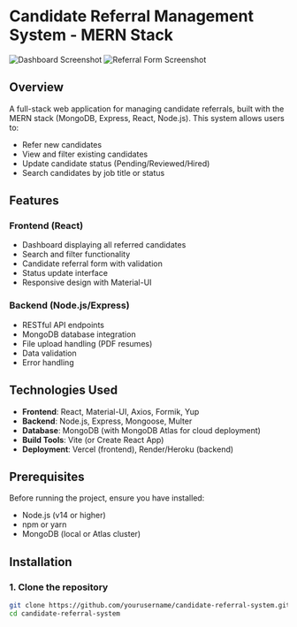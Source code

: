 # Candidate Referral Management System - MERN Stack

![Dashboard Screenshot](./client/src/assets/Screenshot(1524).png)
![Referral Form Screenshot](./client/src/assets/Screenshot(1522).png)

## Overview

A full-stack web application for managing candidate referrals, built with the MERN stack (MongoDB, Express, React, Node.js). This system allows users to:

- Refer new candidates
- View and filter existing candidates
- Update candidate status (Pending/Reviewed/Hired)
- Search candidates by job title or status

## Features

### Frontend (React)
- Dashboard displaying all referred candidates
- Search and filter functionality
- Candidate referral form with validation
- Status update interface
- Responsive design with Material-UI

### Backend (Node.js/Express)
- RESTful API endpoints
- MongoDB database integration
- File upload handling (PDF resumes)
- Data validation
- Error handling

## Technologies Used

- **Frontend**: React, Material-UI, Axios, Formik, Yup
- **Backend**: Node.js, Express, Mongoose, Multer
- **Database**: MongoDB (with MongoDB Atlas for cloud deployment)
- **Build Tools**: Vite (or Create React App)
- **Deployment**: Vercel (frontend), Render/Heroku (backend)

## Prerequisites

Before running the project, ensure you have installed:
- Node.js (v14 or higher)
- npm or yarn
- MongoDB (local or Atlas cluster)

## Installation

### 1. Clone the repository
```bash
git clone https://github.com/yourusername/candidate-referral-system.git
cd candidate-referral-system
